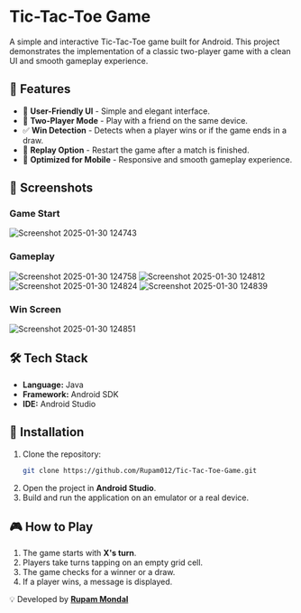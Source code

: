 # Tic-Tac-Toe Game

A simple and interactive Tic-Tac-Toe game built for Android. This project demonstrates the implementation of a classic two-player game with a clean UI and smooth gameplay experience.

## 📌 Features

- 🎨 **User-Friendly UI** - Simple and elegant interface.
- 👥 **Two-Player Mode** - Play with a friend on the same device.
- ✅ **Win Detection** - Detects when a player wins or if the game ends in a draw.
- 🔄 **Replay Option** - Restart the game after a match is finished.
- 📱 **Optimized for Mobile** - Responsive and smooth gameplay experience.

## 🚀 Screenshots

### Game Start
![Screenshot 2025-01-30 124743](https://github.com/user-attachments/assets/9c2796a9-e7c2-4d42-b331-1cc828366898)

### Gameplay
![Screenshot 2025-01-30 124758](https://github.com/user-attachments/assets/089382e0-d1d9-44e1-844f-07d0571ed827)
![Screenshot 2025-01-30 124812](https://github.com/user-attachments/assets/fb2be6e5-f1ce-4845-b5bd-5cd89dfea70d)
![Screenshot 2025-01-30 124824](https://github.com/user-attachments/assets/5c4ebd08-6f36-4de6-9404-c158932a0dd3)
![Screenshot 2025-01-30 124839](https://github.com/user-attachments/assets/6b69dda2-e19e-4c4a-ae30-51b0fe3de985)

### Win Screen
![Screenshot 2025-01-30 124851](https://github.com/user-attachments/assets/37e94b8e-dfe8-460c-bcd5-827653f1f083)


## 🛠️ Tech Stack

- **Language:** Java
- **Framework:** Android SDK
- **IDE:** Android Studio

## 👅 Installation

1. Clone the repository:
   ```bash
   git clone https://github.com/Rupam012/Tic-Tac-Toe-Game.git
   ```
2. Open the project in **Android Studio**.
3. Build and run the application on an emulator or a real device.

## 🎮 How to Play

1. The game starts with **X's turn**.
2. Players take turns tapping on an empty grid cell.
3. The game checks for a winner or a draw.
4. If a player wins, a message is displayed.

💡 Developed by **[Rupam Mondal](https://github.com/Rupam012)**
